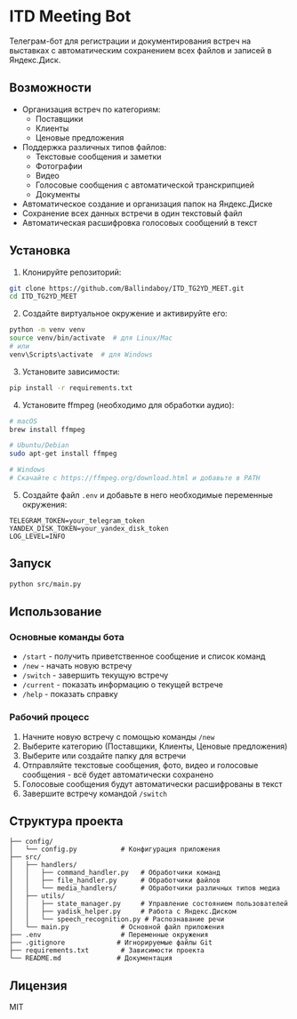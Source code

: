 # ITD Meeting Bot

Телеграм-бот для регистрации и документирования встреч на выставках с автоматическим сохранением всех файлов и записей в Яндекс.Диск.

## Возможности

- Организация встреч по категориям:
  - Поставщики
  - Клиенты
  - Ценовые предложения
- Поддержка различных типов файлов:
  - Текстовые сообщения и заметки
  - Фотографии
  - Видео
  - Голосовые сообщения с автоматической транскрипцией
  - Документы
- Автоматическое создание и организация папок на Яндекс.Диске
- Сохранение всех данных встречи в один текстовый файл
- Автоматическая расшифровка голосовых сообщений в текст

## Установка

1. Клонируйте репозиторий:
```bash
git clone https://github.com/Ballindaboy/ITD_TG2YD_MEET.git
cd ITD_TG2YD_MEET
```

2. Создайте виртуальное окружение и активируйте его:
```bash
python -m venv venv
source venv/bin/activate  # для Linux/Mac
# или
venv\Scripts\activate  # для Windows
```

3. Установите зависимости:
```bash
pip install -r requirements.txt
```

4. Установите ffmpeg (необходимо для обработки аудио):
```bash
# macOS
brew install ffmpeg

# Ubuntu/Debian
sudo apt-get install ffmpeg

# Windows
# Скачайте с https://ffmpeg.org/download.html и добавьте в PATH
```

5. Создайте файл `.env` и добавьте в него необходимые переменные окружения:
```env
TELEGRAM_TOKEN=your_telegram_token
YANDEX_DISK_TOKEN=your_yandex_disk_token
LOG_LEVEL=INFO
```

## Запуск

```bash
python src/main.py
```

## Использование

### Основные команды бота

- `/start` - получить приветственное сообщение и список команд
- `/new` - начать новую встречу
- `/switch` - завершить текущую встречу
- `/current` - показать информацию о текущей встрече
- `/help` - показать справку

### Рабочий процесс

1. Начните новую встречу с помощью команды `/new`
2. Выберите категорию (Поставщики, Клиенты, Ценовые предложения)
3. Выберите или создайте папку для встречи
4. Отправляйте текстовые сообщения, фото, видео и голосовые сообщения - всё будет автоматически сохранено
5. Голосовые сообщения будут автоматически расшифрованы в текст
6. Завершите встречу командой `/switch`

## Структура проекта

```
├── config/
│   └── config.py           # Конфигурация приложения
├── src/
│   ├── handlers/
│   │   ├── command_handler.py   # Обработчики команд
│   │   ├── file_handler.py      # Обработчики файлов
│   │   └── media_handlers/      # Обработчики различных типов медиа
│   ├── utils/
│   │   ├── state_manager.py     # Управление состоянием пользователей
│   │   ├── yadisk_helper.py     # Работа с Яндекс.Диском
│   │   └── speech_recognition.py # Распознавание речи
│   └── main.py             # Основной файл приложения
├── .env                    # Переменные окружения
├── .gitignore             # Игнорируемые файлы Git
├── requirements.txt        # Зависимости проекта
└── README.md              # Документация
```

## Лицензия

MIT 
